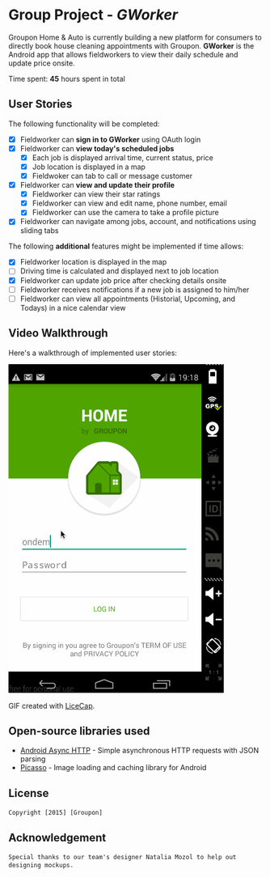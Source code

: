 # Group Project - *GWorker*

Groupon Home & Auto is currently building a new platform for consumers to directly book house cleaning appointments with Groupon.
**GWorker** is the Android app that allows fieldworkers to view their daily schedule and update price onsite.

Time spent: **45** hours spent in total

## User Stories

The following functionality will be completed:

* [X] Fieldworker can **sign in to GWorker** using OAuth login
* [X] Fieldworker can **view today's scheduled jobs**
  * [X] Each job is displayed arrival time, current status, price
  * [X] Job location is displayed in a map
  * [X] Fieldwoker can tab to call or message customer
* [X] Fieldworker can **view and update their profile**
  * [X] Fieldworker can view their star ratings
  * [X] Fieldworker can view and edit name, phone number, email
  * [X] Fieldworker can use the camera to take a profile picture
* [X] Fieldworker can navigate among jobs, account, and notifications using sliding tabs

The following **additional** features might be implemented if time allows:
* [X] Fieldworker location is displayed in the map
* [ ] Driving time is calculated and displayed next to job location
* [X] Fieldworker can update job price after checking details onsite
* [ ] Fieldworker receives notifications if a new job is assigned to him/her
* [ ] Fieldworker can view all appointments (Historial, Upcoming, and Todays) in a nice calendar view

## Video Walkthrough

Here's a walkthrough of implemented user stories:

<img src='fieldworker_demo.gif' title='Video Walkthrough' width='' alt='Video Walkthrough' />

GIF created with [LiceCap](http://www.cockos.com/licecap/).

## Open-source libraries used

- [Android Async HTTP](https://github.com/loopj/android-async-http) - Simple asynchronous HTTP requests with JSON parsing
- [Picasso](http://square.github.io/picasso/) - Image loading and caching library for Android

## License

    Copyright [2015] [Groupon]

## Acknowledgement
    Special thanks to our team's designer Natalia Mozol to help out designing mockups.
